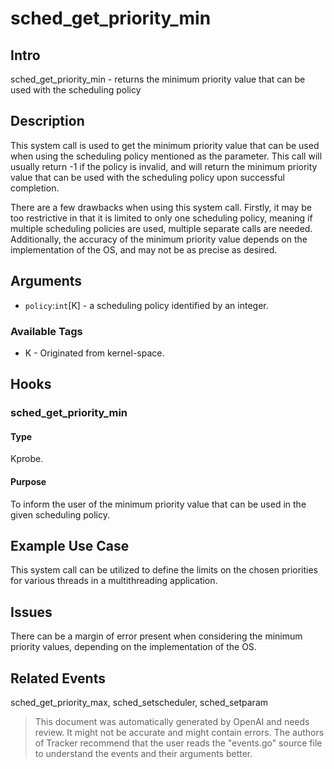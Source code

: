 
# sched_get_priority_min

## Intro
sched_get_priority_min - returns the minimum priority value that can be used with the scheduling policy

## Description
This system call is used to get the minimum priority value that can be used when using the scheduling policy mentioned as the parameter. This call will usually return -1 if the policy is invalid, and will return the minimum priority value that can be used with the scheduling policy upon successful completion. 

There are a few drawbacks when using this system call. Firstly, it may be too restrictive in that it is limited to only one scheduling policy, meaning if multiple scheduling policies are used, multiple separate calls are needed. Additionally, the accuracy of the minimum priority value depends on the implementation of the OS, and may not be as precise as desired. 

## Arguments
* `policy`:`int`[K] - a scheduling policy identified by an integer.

### Available Tags
* K - Originated from kernel-space.

## Hooks

### sched_get_priority_min
#### Type
Kprobe.
#### Purpose
To inform the user of the minimum priority value that can be used in the given scheduling policy.

## Example Use Case
This system call can be utilized to define the limits on the chosen priorities for various threads in a multithreading application.

## Issues
There can be a margin of error present when considering the minimum priority values, depending on the implementation of the OS. 

## Related Events
sched_get_priority_max, sched_setscheduler, sched_setparam

> This document was automatically generated by OpenAI and needs review. It might
> not be accurate and might contain errors. The authors of Tracker recommend that
> the user reads the "events.go" source file to understand the events and their
> arguments better.
